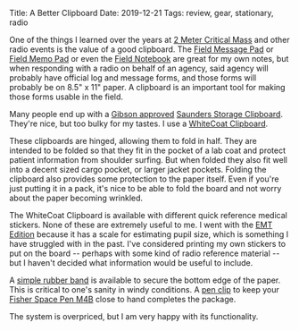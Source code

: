Title: A Better Clipboard
Date: 2019-12-21
Tags: review, gear, stationary, radio

One of the things I learned over the years at [2 Meter Critical Mass](/2019/12/2-meter-critical-mass/) and other radio events is the value of a good clipboard. The [Field Message Pad](/2012/11/field-message-pad/) or [Field Memo Pad](2019/12/field-memo-pad/) or even the [Field Notebook](/2010/05/diy-field-notebook-hack/) are great for my own notes, but when responding with a radio on behalf of an agency, said agency will probably have official log and message forms, and those forms will probably be on 8.5" x 11" paper. A clipboard is an important tool for making those forms usable in the field.

Many people end up with a [Gibson approved](https://twitter.com/GreatDismal/status/485250037694201856) [Saunders Storage Clipboard](https://saunders-usa.com/collections/aluminum-storage-clipboards). They're nice, but too bulky for my tastes. I use a [WhiteCoat Clipboard](https://mdpocket.com/Clipboards/whitecoat-clipboards-category).

These clipboards are hinged, allowing them to fold in half. They are intended to be folded so that they fit in the pocket of a lab coat and protect patient information from shoulder surfing. But when folded they also fit well into a decent sized cargo pocket, or larger jacket pockets. Folding the clipboard also provides some protection to the paper itself. Even if you're just putting it in a pack, it's nice to be able to fold the board and not worry about the paper becoming wrinkled.

The WhiteCoat Clipboard is available with different quick reference medical stickers. None of these are extremely useful to me. I went with the [EMT Edition](https://mdpocket.com/Clipboards/whitecoat-clipboards-category/whitecoat-clipboards-specialty/WhiteCoat-Clipboards-EMT-Clipboards/whitecoat-clipboard-blackout-EMT) because it has a scale for estimating pupil size, which is something I have struggled with in the past. I've considered printing my own stickers to put on the board -- perhaps with some kind of radio reference material -- but I haven't decided what information would be useful to include.

A [simple rubber band](https://mdpocket.com/Clipboards/Clipboard-accessories-category/Clipboard-Bands/whitecoat-clipboard-band) is available to secure the bottom edge of the paper. This is critical to one's sanity in windy conditions. A [pen clip](https://mdpocket.com/Clipboards/Clipboard-accessories-category/Pen-Clips/WhiteCoat-Pen-Clip) to keep your [Fisher Space Pen M4B](https://www.spacepen.com/M4Bnon-reflectivemilitarymatteblackcap-o-maticpen.aspx) close to hand completes the package.

The system is overpriced, but I am very happy with its functionality.
